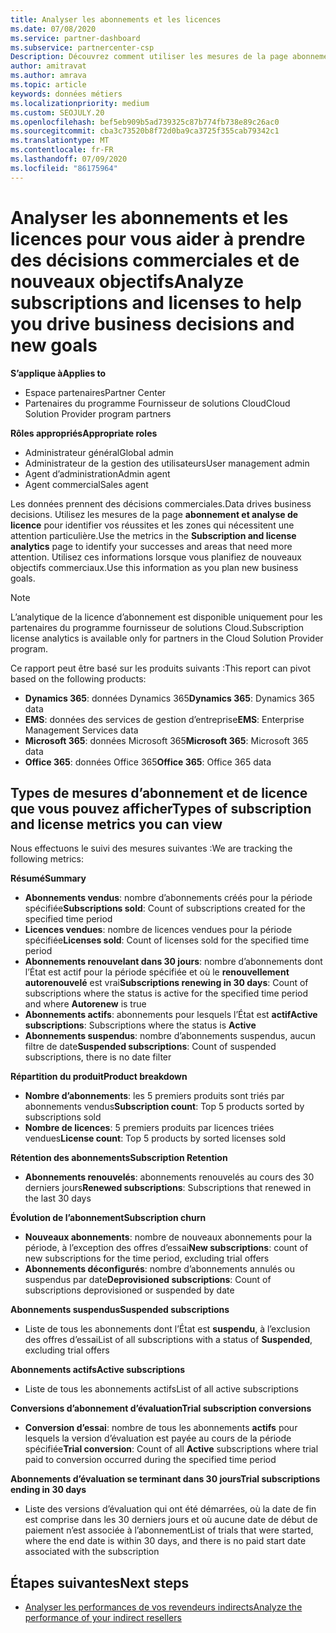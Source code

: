 ```yaml
---
title: Analyser les abonnements et les licences
ms.date: 07/08/2020
ms.service: partner-dashboard
ms.subservice: partnercenter-csp
Description: Découvrez comment utiliser les mesures de la page abonnement et analyse de licence pour identifier vos réussites et les zones qui nécessitent une attention particulière.
author: amitravat
ms.author: amrava
ms.topic: article
keywords: données métiers
ms.localizationpriority: medium
ms.custom: SEOJULY.20
ms.openlocfilehash: bef5eb909b5ad739325c87b774fb738e89c26ac0
ms.sourcegitcommit: cba3c73520b8f72d0ba9ca3725f355cab79342c1
ms.translationtype: MT
ms.contentlocale: fr-FR
ms.lasthandoff: 07/09/2020
ms.locfileid: "86175964"
---
```

# <a name="analyze-subscriptions-and-licenses-to-help-you-drive-business-decisions-and-new-goals"></a><span data-ttu-id="48fe2-104">Analyser les abonnements et les licences pour vous aider à prendre des décisions commerciales et de nouveaux objectifs</span><span class="sxs-lookup"><span data-stu-id="48fe2-104">Analyze subscriptions and licenses to help you drive business decisions and new goals</span></span>

<span data-ttu-id="48fe2-105">**S’applique à**</span><span class="sxs-lookup"><span data-stu-id="48fe2-105">**Applies to**</span></span>

- <span data-ttu-id="48fe2-106">Espace partenaires</span><span class="sxs-lookup"><span data-stu-id="48fe2-106">Partner Center</span></span>
- <span data-ttu-id="48fe2-107">Partenaires du programme Fournisseur de solutions Cloud</span><span class="sxs-lookup"><span data-stu-id="48fe2-107">Cloud Solution Provider program partners</span></span>

<span data-ttu-id="48fe2-108">**Rôles appropriés**</span><span class="sxs-lookup"><span data-stu-id="48fe2-108">**Appropriate roles**</span></span>

- <span data-ttu-id="48fe2-109">Administrateur général</span><span class="sxs-lookup"><span data-stu-id="48fe2-109">Global admin</span></span>
- <span data-ttu-id="48fe2-110">Administrateur de la gestion des utilisateurs</span><span class="sxs-lookup"><span data-stu-id="48fe2-110">User management admin</span></span>
- <span data-ttu-id="48fe2-111">Agent d’administration</span><span class="sxs-lookup"><span data-stu-id="48fe2-111">Admin agent</span></span>
- <span data-ttu-id="48fe2-112">Agent commercial</span><span class="sxs-lookup"><span data-stu-id="48fe2-112">Sales agent</span></span>

<span data-ttu-id="48fe2-113">Les données prennent des décisions commerciales.</span><span class="sxs-lookup"><span data-stu-id="48fe2-113">Data drives business decisions.</span></span> <span data-ttu-id="48fe2-114">Utilisez les mesures de la page **abonnement et analyse de licence** pour identifier vos réussites et les zones qui nécessitent une attention particulière.</span><span class="sxs-lookup"><span data-stu-id="48fe2-114">Use the metrics in the **Subscription and license analytics** page to identify your successes and areas that need more attention.</span></span> <span data-ttu-id="48fe2-115">Utilisez ces informations lorsque vous planifiez de nouveaux objectifs commerciaux.</span><span class="sxs-lookup"><span data-stu-id="48fe2-115">Use this information as you plan new business goals.</span></span>

> [!NOTE]
> <span data-ttu-id="48fe2-116">L’analytique de la licence d’abonnement est disponible uniquement pour les partenaires du programme fournisseur de solutions Cloud.</span><span class="sxs-lookup"><span data-stu-id="48fe2-116">Subscription license analytics is available only for partners in the Cloud Solution Provider program.</span></span>


<span data-ttu-id="48fe2-117">Ce rapport peut être basé sur les produits suivants :</span><span class="sxs-lookup"><span data-stu-id="48fe2-117">This report can pivot based on the following products:</span></span>

 - <span data-ttu-id="48fe2-118">**Dynamics 365**: données Dynamics 365</span><span class="sxs-lookup"><span data-stu-id="48fe2-118">**Dynamics 365**: Dynamics 365 data</span></span>  
 - <span data-ttu-id="48fe2-119">**EMS**: données des services de gestion d’entreprise</span><span class="sxs-lookup"><span data-stu-id="48fe2-119">**EMS**: Enterprise Management Services data</span></span>  
 - <span data-ttu-id="48fe2-120">**Microsoft 365**: données Microsoft 365</span><span class="sxs-lookup"><span data-stu-id="48fe2-120">**Microsoft 365**: Microsoft 365 data</span></span>  
 - <span data-ttu-id="48fe2-121">**Office 365**: données Office 365</span><span class="sxs-lookup"><span data-stu-id="48fe2-121">**Office 365**: Office 365 data</span></span>  


## <a name="types-of-subscription-and-license-metrics-you-can-view"></a><span data-ttu-id="48fe2-122">Types de mesures d’abonnement et de licence que vous pouvez afficher</span><span class="sxs-lookup"><span data-stu-id="48fe2-122">Types of subscription and license metrics you can view</span></span>

<span data-ttu-id="48fe2-123">Nous effectuons le suivi des mesures suivantes :</span><span class="sxs-lookup"><span data-stu-id="48fe2-123">We are tracking the following metrics:</span></span>

<span data-ttu-id="48fe2-124">**Résumé**</span><span class="sxs-lookup"><span data-stu-id="48fe2-124">**Summary**</span></span>  
 - <span data-ttu-id="48fe2-125">**Abonnements vendus**: nombre d’abonnements créés pour la période spécifiée</span><span class="sxs-lookup"><span data-stu-id="48fe2-125">**Subscriptions sold**: Count of subscriptions created for the specified time period</span></span>  
 - <span data-ttu-id="48fe2-126">**Licences vendues**: nombre de licences vendues pour la période spécifiée</span><span class="sxs-lookup"><span data-stu-id="48fe2-126">**Licenses sold**: Count of licenses sold for the specified time period</span></span>   
 - <span data-ttu-id="48fe2-127">**Abonnements renouvelant dans 30 jours**: nombre d’abonnements dont l’État est actif pour la période spécifiée et où le **renouvellement autorenouvelé** est vrai</span><span class="sxs-lookup"><span data-stu-id="48fe2-127">**Subscriptions renewing in 30 days**: Count of subscriptions where the status is active for the specified time period and where **Autorenew** is true</span></span>
 - <span data-ttu-id="48fe2-128">**Abonnements actifs**: abonnements pour lesquels l’État est **actif**</span><span class="sxs-lookup"><span data-stu-id="48fe2-128">**Active subscriptions**: Subscriptions where the status is **Active**</span></span>  
 - <span data-ttu-id="48fe2-129">**Abonnements suspendus**: nombre d’abonnements suspendus, aucun filtre de date</span><span class="sxs-lookup"><span data-stu-id="48fe2-129">**Suspended subscriptions**: Count of suspended subscriptions, there is no date filter</span></span>  

<span data-ttu-id="48fe2-130">**Répartition du produit**</span><span class="sxs-lookup"><span data-stu-id="48fe2-130">**Product breakdown**</span></span>  
 - <span data-ttu-id="48fe2-131">**Nombre d’abonnements**: les 5 premiers produits sont triés par abonnements vendus</span><span class="sxs-lookup"><span data-stu-id="48fe2-131">**Subscription count**: Top 5 products sorted by subscriptions sold</span></span>  
 - <span data-ttu-id="48fe2-132">**Nombre de licences**: 5 premiers produits par licences triées vendues</span><span class="sxs-lookup"><span data-stu-id="48fe2-132">**License count**: Top 5 products by sorted licenses sold</span></span>

<span data-ttu-id="48fe2-133">**Rétention des abonnements**</span><span class="sxs-lookup"><span data-stu-id="48fe2-133">**Subscription Retention**</span></span>
 - <span data-ttu-id="48fe2-134">**Abonnements renouvelés**: abonnements renouvelés au cours des 30 derniers jours</span><span class="sxs-lookup"><span data-stu-id="48fe2-134">**Renewed subscriptions**: Subscriptions that renewed in the last 30 days</span></span>  

<span data-ttu-id="48fe2-135">**Évolution de l’abonnement**</span><span class="sxs-lookup"><span data-stu-id="48fe2-135">**Subscription churn**</span></span>  
 - <span data-ttu-id="48fe2-136">**Nouveaux abonnements**: nombre de nouveaux abonnements pour la période, à l’exception des offres d’essai</span><span class="sxs-lookup"><span data-stu-id="48fe2-136">**New subscriptions**: count of new subscriptions for the time period, excluding trial offers</span></span>  
 - <span data-ttu-id="48fe2-137">**Abonnements déconfigurés**: nombre d’abonnements annulés ou suspendus par date</span><span class="sxs-lookup"><span data-stu-id="48fe2-137">**Deprovisioned subscriptions**: Count of subscriptions deprovisioned or suspended by date</span></span>  

<span data-ttu-id="48fe2-138">**Abonnements suspendus**</span><span class="sxs-lookup"><span data-stu-id="48fe2-138">**Suspended subscriptions**</span></span>  
 - <span data-ttu-id="48fe2-139">Liste de tous les abonnements dont l’État est **suspendu**, à l’exclusion des offres d’essai</span><span class="sxs-lookup"><span data-stu-id="48fe2-139">List of all subscriptions with a status of **Suspended**, excluding trial offers</span></span>  
  
<span data-ttu-id="48fe2-140">**Abonnements actifs**</span><span class="sxs-lookup"><span data-stu-id="48fe2-140">**Active subscriptions**</span></span>
 - <span data-ttu-id="48fe2-141">Liste de tous les abonnements actifs</span><span class="sxs-lookup"><span data-stu-id="48fe2-141">List of all active subscriptions</span></span>  

<span data-ttu-id="48fe2-142">**Conversions d’abonnement d’évaluation**</span><span class="sxs-lookup"><span data-stu-id="48fe2-142">**Trial subscription conversions**</span></span>  
 - <span data-ttu-id="48fe2-143">**Conversion d’essai**: nombre de tous les abonnements **actifs** pour lesquels la version d’évaluation est payée au cours de la période spécifiée</span><span class="sxs-lookup"><span data-stu-id="48fe2-143">**Trial conversion**: Count of all **Active** subscriptions where trial paid to conversion occurred during the specified time period</span></span>  

<span data-ttu-id="48fe2-144">**Abonnements d’évaluation se terminant dans 30 jours**</span><span class="sxs-lookup"><span data-stu-id="48fe2-144">**Trial subscriptions ending in 30 days**</span></span>  
 - <span data-ttu-id="48fe2-145">Liste des versions d’évaluation qui ont été démarrées, où la date de fin est comprise dans les 30 derniers jours et où aucune date de début de paiement n’est associée à l’abonnement</span><span class="sxs-lookup"><span data-stu-id="48fe2-145">List of trials that were started, where the end date is within 30 days, and there is no paid start date associated with the subscription</span></span>  

## <a name="next-steps"></a><span data-ttu-id="48fe2-146">Étapes suivantes</span><span class="sxs-lookup"><span data-stu-id="48fe2-146">Next steps</span></span>

- [<span data-ttu-id="48fe2-147">Analyser les performances de vos revendeurs indirects</span><span class="sxs-lookup"><span data-stu-id="48fe2-147">Analyze the performance of your indirect resellers</span></span>](analyze-indirect-resellers.md)